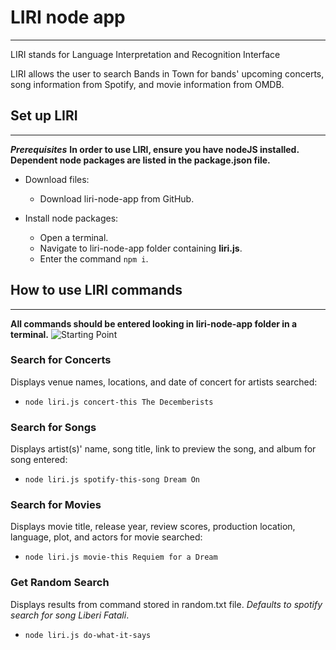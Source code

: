# LIRI node app
-----------------------------

LIRI stands for Language Interpretation and Recognition Interface

LIRI allows the user to search Bands in Town for bands' upcoming concerts, song information from Spotify, and movie information from OMDB.

## Set up LIRI
-----------------------------
**_Prerequisites_**
**In order to use LIRI, ensure you have nodeJS installed.**
**Dependent node packages are listed in the package.json file.**

- Download files:
    - Download liri-node-app from GitHub.
    

- Install node packages:
    - Open a terminal.
    - Navigate to liri-node-app folder containing **liri.js**.
    - Enter the command ```npm i```.

## How to use LIRI commands
-----------------------------
**All commands should be entered looking in liri-node-app folder in a terminal.**
![Starting Point](Screenshots/start.pngs=200)

### Search for Concerts

Displays venue names, locations, and date of concert for artists searched:

- ```node liri.js concert-this The Decemberists```

### Search for Songs

Displays artist(s)' name, song title, link to preview the song, and album for song entered:

- ```node liri.js spotify-this-song Dream On```

### Search for Movies

Displays movie title, release year, review scores, production location, language, plot, and actors for movie searched:

- ```node liri.js movie-this Requiem for a Dream```

### Get Random Search

Displays results from command stored in random.txt file.
*Defaults to spotify search for song Liberi Fatali*.

- ```node liri.js do-what-it-says```